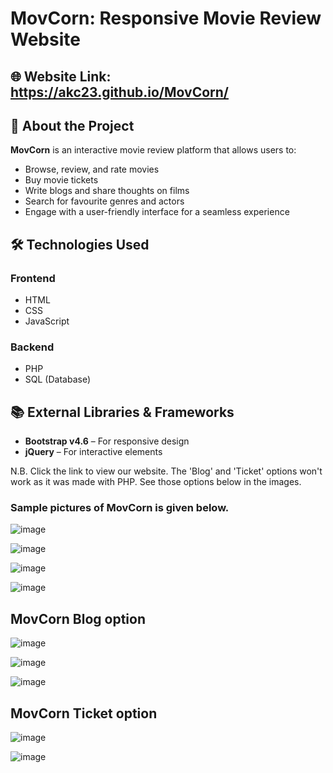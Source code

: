 # MovCorn: Responsive Movie Review Website

## 🌐 Website Link: https://akc23.github.io/MovCorn/

## 📌 About the Project  
**MovCorn** is an interactive movie review platform that allows users to:  
- Browse, review, and rate movies  
- Buy movie tickets  
- Write blogs and share thoughts on films  
- Search for favourite genres and actors  
- Engage with a user-friendly interface for a seamless experience  

## 🛠️ Technologies Used  
### Frontend  
- HTML  
- CSS  
- JavaScript  

### Backend  
- PHP  
- SQL (Database)  

## 📚 External Libraries & Frameworks  
- **Bootstrap v4.6** – For responsive design  
- **jQuery** – For interactive elements  


N.B. Click the link to view our website. The 'Blog' and 'Ticket' options won't work as it was made with PHP. See those options below in the images.

### Sample pictures of MovCorn is given below.

![image](https://user-images.githubusercontent.com/57568723/167117025-e1202d45-89bb-4149-9ce5-5e4a3bf98c3e.png)


![image](https://user-images.githubusercontent.com/57568723/167117245-f419fb08-dd5b-486d-9679-b960aa628fe3.png)

![image](https://user-images.githubusercontent.com/57568723/167117286-45e7eb34-b2a5-49a2-ad2e-cd74d950ac8f.png)

![image](https://user-images.githubusercontent.com/57568723/167117314-4f043a9d-7068-46e9-9369-6e2c8f15ab69.png)

## MovCorn Blog option

![image](https://user-images.githubusercontent.com/57568723/167117518-c143dfb6-e054-4e0c-ac11-a7ac403b2748.png)

![image](https://user-images.githubusercontent.com/57568723/167118313-fde96561-a006-4450-b324-fc037dced4e2.png)

![image](https://user-images.githubusercontent.com/57568723/167117407-0a62c286-0c59-4a4f-89ed-24245f00c713.png)


## MovCorn Ticket option

![image](https://user-images.githubusercontent.com/57568723/167117625-60f253d3-496a-4fc2-89bc-0da2d4e7b476.png)

![image](https://user-images.githubusercontent.com/57568723/167117864-204606a9-8793-4140-a7e6-3596e6c7c589.png)

